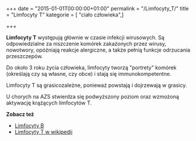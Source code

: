 +++
date = "2015-01-01T00:00:00+01:00"
permalink = "/Limfocyty_T/"
title = "Limfocyty T"
kategorie = [ "ciało człowieka",]

+++

**Limfocyty T** występują głównie w czasie infekcji wirusowych. Są odpowiedzialne za niszczenie komórek zakażonych przez wirusy, nowotwory, opóźniają reakcje alergiczne, a także pełnią funkcje odrzucania przeszczepów.

Do około 3 roku życia człowieka, limfocyty tworzą "portrety" komórek (określają czy są własne, czy obce) i stają się immunokompetentne.

Limfocyty T są grasicozależne, ponieważ powstają i dojrzewają w grasicy.

U chorych na AZS stwierdza się podwyższony poziom oraz wzmożoną aktywację krążących limfocytów T.

**Zobacz też**

-   [Limfocyty B](/atopedia/Limfocyty_B "wikilink")
-   [Limfocyty T w wikipedii](/atopedia/wikipedia:Limfocyty_T "wikilink")
